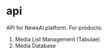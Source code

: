 # api

API for NewsAI platform. For products:

1. Media List Management (Tabulae)
2. Media Database
